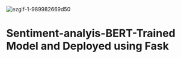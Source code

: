 ![ezgif-1-989982669d50](https://user-images.githubusercontent.com/61107453/131860429-fda08d6f-2eed-4e3f-b934-00f84cb371d4.gif)

# Sentiment-analyis-BERT-Trained Model and Deployed using Fask


